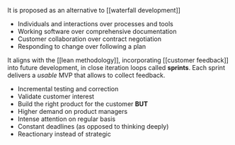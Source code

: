 It is proposed as an alternative to [[waterfall development]]

- Individuals and interactions over processes and tools
- Working software over comprehensive documentation 
- Customer collaboration over contract negotiation
- Responding to change over following a plan

It aligns with the [[lean methodology]], incorporating [[customer feedback]] into future development, in close iteration loops called **sprints**. Each sprint delivers a *usable* MVP that allows to collect feedback. 

- Incremental testing and correction
- Validate customer interest
- Build the right product for the customer
**BUT**
- Higher demand on product managers
- Intense attention on regular basis
- Constant deadlines (as opposed to thinking deeply)
- Reactionary instead of strategic

